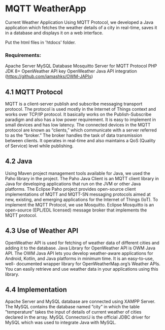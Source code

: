 # MQTT WeatherApp
Current Weather Application Using MQTT Protocol, we developed a Java application which fetches the weather details of a city in real-time, saves it in a database and displays it on a web interface.

Put the html files in 'htdocs' folder.

### Requirements:
  Apache Server
  MySQL Database
  Mosquitto Server for MQTT Protocol
  PHP
  JDK 8+
  OpenWeather API key
  OpenWeather Java API integration (https://github.com/iamashks/OWM-JAPIs)

## 4.1 MQTT Protocol
MQTT is a client-server publish and subscribe messaging transport protocol. The protocol is used mostly in the Internet of Things context and works over TCP/IP protocol. It basically works on the Publish-Subscribe paradigm and also has a low power requirement. It is easy to implement in small devices and has low latency. The connected devices in the MQTT protocol are known as “clients,” which communicate with a server referred to as the “broker.” The broker handles the task of data transmission between clients. It operates in real-time and also maintains a QoS (Quality of Service) level while publishing.

## 4.2 Java
Using Maven project management tools available for Java, we used the Paho library in the project. The Paho Java Client is an MQTT client library in Java for developing applications that run on the JVM or other Java platforms. The Eclipse Paho project provides open-source client implementations of MQTT and MQTT-SN messaging protocols aimed at new, existing, and emerging applications for the Internet of Things (IoT). To implement the MQTT Protocol, we use Mosquitto. Eclipse Mosquitto is an open-source (EPL/EDL licensed) message broker that implements the MQTT protocol.

## 4.3 Use of Weather API
OpenWeather API is used for fetching of weather data of different cities and adding it to the database. Java Library for OpenWeather API is OWM Java API. The OWM Java API lets you develop weather-aware applications for Android, Kotlin, and Java platforms in minimum time. It is an easy-to-use, well- documented wrapper library for OpenWeatherMap.org’s Weather APIs. You can easily retrieve and use weather data in your applications using this library.

## 4.4 Implementation
Apache Server and MySQL database are connected using XAMPP Server. The MySQL contains the database named ”city” in which the table ”temperature” takes the input of details of current weather of cities declared in the array. MySQL Connector/J is the official JDBC driver for MySQL which was used to integrate Java with MySQL.
